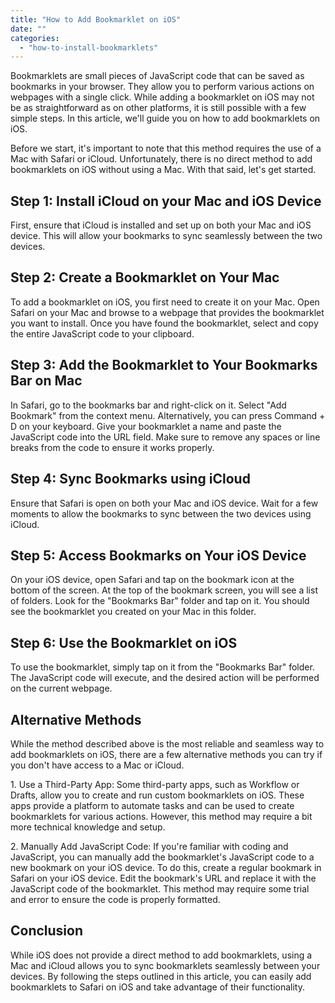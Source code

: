 ```yaml
---
title: "How to Add Bookmarklet on iOS"
date: ""
categories: 
  - "how-to-install-bookmarklets"
---
```


Bookmarklets are small pieces of JavaScript code that can be saved as bookmarks in your browser. They allow you to perform various actions on webpages with a single click. While adding a bookmarklet on iOS may not be as straightforward as on other platforms, it is still possible with a few simple steps. In this article, we'll guide you on how to add bookmarklets on iOS.

Before we start, it's important to note that this method requires the use of a Mac with Safari or iCloud. Unfortunately, there is no direct method to add bookmarklets on iOS without using a Mac. With that said, let's get started.

## Step 1: Install iCloud on your Mac and iOS Device

First, ensure that iCloud is installed and set up on both your Mac and iOS device. This will allow your bookmarks to sync seamlessly between the two devices.

## Step 2: Create a Bookmarklet on Your Mac

To add a bookmarklet on iOS, you first need to create it on your Mac. Open Safari on your Mac and browse to a webpage that provides the bookmarklet you want to install. Once you have found the bookmarklet, select and copy the entire JavaScript code to your clipboard.

## Step 3: Add the Bookmarklet to Your Bookmarks Bar on Mac

In Safari, go to the bookmarks bar and right-click on it. Select "Add Bookmark" from the context menu. Alternatively, you can press Command + D on your keyboard. Give your bookmarklet a name and paste the JavaScript code into the URL field. Make sure to remove any spaces or line breaks from the code to ensure it works properly.

## Step 4: Sync Bookmarks using iCloud

Ensure that Safari is open on both your Mac and iOS device. Wait for a few moments to allow the bookmarks to sync between the two devices using iCloud.

## Step 5: Access Bookmarks on Your iOS Device

On your iOS device, open Safari and tap on the bookmark icon at the bottom of the screen. At the top of the bookmark screen, you will see a list of folders. Look for the "Bookmarks Bar" folder and tap on it. You should see the bookmarklet you created on your Mac in this folder.

## Step 6: Use the Bookmarklet on iOS

To use the bookmarklet, simply tap on it from the "Bookmarks Bar" folder. The JavaScript code will execute, and the desired action will be performed on the current webpage.

## Alternative Methods

While the method described above is the most reliable and seamless way to add bookmarklets on iOS, there are a few alternative methods you can try if you don't have access to a Mac or iCloud.

1\. Use a Third-Party App: Some third-party apps, such as Workflow or Drafts, allow you to create and run custom bookmarklets on iOS. These apps provide a platform to automate tasks and can be used to create bookmarklets for various actions. However, this method may require a bit more technical knowledge and setup.

2\. Manually Add JavaScript Code: If you're familiar with coding and JavaScript, you can manually add the bookmarklet's JavaScript code to a new bookmark on your iOS device. To do this, create a regular bookmark in Safari on your iOS device. Edit the bookmark's URL and replace it with the JavaScript code of the bookmarklet. This method may require some trial and error to ensure the code is properly formatted.

## Conclusion

While iOS does not provide a direct method to add bookmarklets, using a Mac and iCloud allows you to sync bookmarklets seamlessly between your devices. By following the steps outlined in this article, you can easily add bookmarklets to Safari on iOS and take advantage of their functionality.

